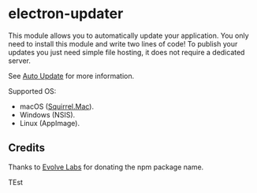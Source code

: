 # electron-updater

This module allows you to automatically update your application. You only need to install this module and write two lines of code!
To publish your updates you just need simple file hosting, it does not require a dedicated server.

See [Auto Update](https://electron.build/auto-update) for more information.

Supported OS:
 - macOS ([Squirrel.Mac](https://github.com/Squirrel/Squirrel.Mac)).
 - Windows (NSIS).
 - Linux (AppImage).

## Credits

Thanks to [Evolve Labs](https://www.evolvehq.com) for donating the npm package name.

TEst
